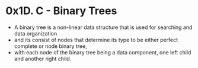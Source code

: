 #  0x1D. C - Binary Trees

- A binary tree is a non-linear data structure that is used for searching and data organization
- and its consist of nodes that determine its type to be either perfect complete or node binary tree,
- with each node of the binary tree being a data component, one left child and another right child.
